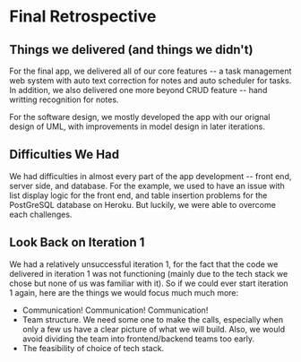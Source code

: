 # Final Retrospective

## Things we delivered (and things we didn't)

For the final app, we delivered all of our core features -- a task management web system with auto text correction for notes and auto scheduler for tasks. In addition, we also delivered one more beyond CRUD feature -- hand writting recognition for notes. 

For the software design, we mostly developed the app with our orignal design of UML, with improvements in model design in later iterations. 

## Difficulties We Had

We had difficulties in almost every part of the app development -- front end, server side, and database. For the example, we used to have an issue with list display logic for the front end, and table insertion problems for the PostGreSQL database on Heroku. But luckily, we were able to overcome each challenges. 

## Look Back on Iteration 1 

We had a relatively unsuccessful iteration 1, for the fact that the code we delivered in iteration 1 was not functioning (mainly due to the tech stack we chose but none of us was familiar with it). So if we could ever start iteration 1 again, here are the things we would focus much much more: 

* Communication! Communication! Communication! 
* Team structure. We need some one to make the calls, especially when only a few us have a clear picture of what we will build. Also, we would avoid dividing the team into frontend/backend teams too early. 
* The feasibility of choice of tech stack. 
